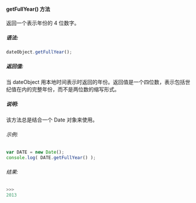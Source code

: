 #### getFullYear() 方法

  返回一个表示年份的 4 位数字。

##### 语法:

  ```javascript
  dateObject.getFullYear();
  ```

##### 返回值:

  当 dateObject 用本地时间表示时返回的年份。返回值是一个四位数，表示包括世纪值在内的完整年份，而不是两位数的缩写形式。

##### 说明:

  该方法总是结合一个 Date 对象来使用。

###### 示例:

  ```javascript
  var DATE = new Date();
  console.log( DATE.getFullYear() );
  ```

###### 结果:

  ```javascript
  >>>
  2013
  ```
